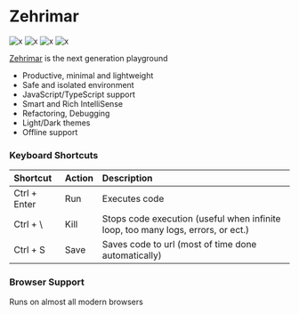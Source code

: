 # Zehrimar 

![x](https://img.shields.io/badge/pronounced-zæhrimɑr-orange)
![x](https://img.shields.io/github/package-json/v/pheianox/zehrimar)
![x](https://img.shields.io/badge/license-mit-orange) 
![x](https://img.shields.io/badge/prs-welcome-orange)


[Zehrimar](https://zehrimar.vercel.app) is the next generation playground


* Productive, minimal and lightweight
* Safe and isolated environment
* JavaScript/TypeScript support
* Smart and Rich IntelliSense
* Refactoring, Debugging
* Light/Dark themes
* Offline support


### Keyboard Shortcuts

| Shortcut | Action | Description |
| :- | :- | :- |
| Ctrl + Enter | Run | Executes code |
| Ctrl + \\ | Kill | Stops code execution (useful when infinite loop, too many logs, errors, or ect.) |
| Ctrl + S | Save | Saves code to url (most of time done automatically) |


### Browser Support

Runs on almost all modern browsers
